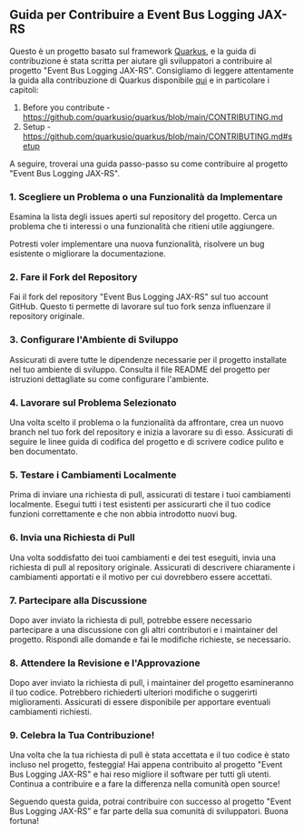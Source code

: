 ## Guida per Contribuire a Event Bus Logging JAX-RS

Questo è un progetto basato sul framework [Quarkus](https://quarkus.io/), e la guida di contribuzione è stata scritta 
per aiutare gli sviluppatori a contribuire al progetto "Event Bus Logging JAX-RS". Consigliamo di leggere attentamente
la guida alla contribuzione di Quarkus disponibile [qui](https://github.com/quarkusio/quarkus/blob/main/CONTRIBUTING.md)
e in particolare i capitoli:

1. Before you contribute - https://github.com/quarkusio/quarkus/blob/main/CONTRIBUTING.md
2. Setup - https://github.com/quarkusio/quarkus/blob/main/CONTRIBUTING.md#setup

A seguire, troverai una guida passo-passo su come contribuire al progetto "Event Bus Logging JAX-RS".

### 1. **Scegliere un Problema o una Funzionalità da Implementare**

Esamina la lista degli issues aperti sul repository del progetto. Cerca un 
problema che ti interessi o una funzionalità che ritieni utile aggiungere. 

Potresti voler implementare una nuova funzionalità, risolvere un bug 
esistente o migliorare la documentazione.

### 2. **Fare il Fork del Repository**

Fai il fork del repository "Event Bus Logging JAX-RS" sul tuo account GitHub. 
Questo ti permette di lavorare sul tuo fork senza influenzare il repository originale.

### 3. **Configurare l'Ambiente di Sviluppo**

Assicurati di avere tutte le dipendenze necessarie per il progetto installate 
nel tuo ambiente di sviluppo. Consulta il file README del progetto per istruzioni 
dettagliate su come configurare l'ambiente.

### 4. **Lavorare sul Problema Selezionato**

Una volta scelto il problema o la funzionalità da affrontare, crea un nuovo 
branch nel tuo fork del repository e inizia a lavorare su di esso. 
Assicurati di seguire le linee guida di codifica del progetto e di scrivere 
codice pulito e ben documentato.

### 5. **Testare i Cambiamenti Localmente**

Prima di inviare una richiesta di pull, assicurati di testare i tuoi cambiamenti 
localmente. Esegui tutti i test esistenti per assicurarti che il tuo codice 
funzioni correttamente e che non abbia introdotto nuovi bug.

### 6. **Invia una Richiesta di Pull**

Una volta soddisfatto dei tuoi cambiamenti e dei test eseguiti, invia una richiesta 
di pull al repository originale. Assicurati di descrivere chiaramente i cambiamenti 
apportati e il motivo per cui dovrebbero essere accettati.

### 7. **Partecipare alla Discussione**

Dopo aver inviato la richiesta di pull, potrebbe essere necessario partecipare a 
una discussione con gli altri contributori e i maintainer del progetto. 
Rispondi alle domande e fai le modifiche richieste, se necessario.

### 8. **Attendere la Revisione e l'Approvazione**

Dopo aver inviato la richiesta di pull, i maintainer del progetto esamineranno 
il tuo codice. Potrebbero richiederti ulteriori modifiche o suggerirti miglioramenti. 
Assicurati di essere disponibile per apportare eventuali cambiamenti richiesti.

### 9. **Celebra la Tua Contribuzione!**

Una volta che la tua richiesta di pull è stata accettata e il tuo codice è stato 
incluso nel progetto, festeggia! Hai appena contribuito al progetto 
"Event Bus Logging JAX-RS" e hai reso migliore il software per tutti gli utenti. 
Continua a contribuire e a fare la differenza nella comunità open source!

Seguendo questa guida, potrai contribuire con successo al progetto 
"Event Bus Logging JAX-RS" e far parte della sua comunità di sviluppatori. 
Buona fortuna!